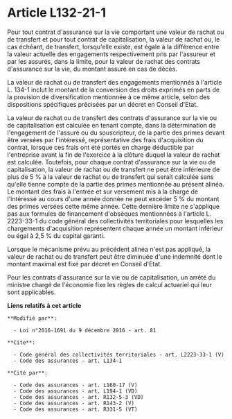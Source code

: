 # Article L132-21-1

Pour tout contrat d'assurance sur la vie comportant une valeur de rachat ou de transfert et pour tout contrat de
capitalisation, la valeur de rachat ou, le cas échéant, de transfert, lorsqu'elle existe, est égale à la différence entre la
valeur actuelle des engagements respectivement pris par l'assureur et par les assurés, dans la limite, pour la valeur de
rachat des contrats d'assurance sur la vie, du montant assuré en cas de décès. 

La valeur de rachat ou de transfert des engagements mentionnés à l'article L. 134-1 inclut le montant de la conversion des
droits exprimés en parts de la provision de diversification mentionnée à ce même article, selon des dispositions spécifiques
précisées par un décret en Conseil d'Etat. 

La valeur de rachat ou de transfert des contrats d'assurance sur la vie ou de capitalisation est calculée en tenant compte,
dans la détermination de l'engagement de l'assuré ou du souscripteur, de la partie des primes devant être versées par
l'intéressé, représentative des frais d'acquisition du contrat, lorsque ces frais ont été portés en charge déductible par
l'entreprise avant la fin de l'exercice à la clôture duquel la valeur de rachat est calculée. Toutefois, pour chaque contrat
d'assurance sur la vie ou de capitalisation, la valeur de rachat ou de transfert ne peut être inférieure de plus de 5 % à la
valeur de rachat ou de transfert qui serait calculée sans qu'elle tienne compte de la partie des primes mentionnée au présent
alinéa. Le montant des frais à l'entrée et sur versement mis à la charge de l'intéressé au cours d'une année donnée ne peut
excéder 5 % du montant des primes versées cette même année. Cette dernière limite ne s'applique pas aux formules de
financement d'obsèques mentionnées à l'article L. 2223-33-1 du code général des collectivités territoriales pour lesquelles
les chargements d'acquisition représentent chaque année un montant inférieur ou égal à 2,5 % du capital garanti. 

Lorsque le mécanisme prévu au précédent alinéa n'est pas appliqué, la valeur de rachat ou de transfert peut être diminuée
d'une indemnité dont le montant maximal est fixé par décret en Conseil d'Etat. 

Pour les contrats d'assurance sur la vie ou de capitalisation, un arrêté du ministre chargé de l'économie fixe les règles de
calcul actuariel qui leur sont applicables.

**Liens relatifs à cet article**

	**Modifié par**:

	  - Loi n°2016-1691 du 9 décembre 2016 - art. 81

	**Cite**:

	  - Code général des collectivités territoriales - art. L2223-33-1 (V)
	  - Code des assurances - art. L134-1

	**Cité par**:

	  - Code des assurances - art. L160-17 (V)
	  - Code des assurances - art. L194-1 (VD)
	  - Code des assurances - art. R132-5-3 (VD)
	  - Code des assurances - art. R143-2 (V)
	  - Code des assurances - art. R331-5 (VT)
